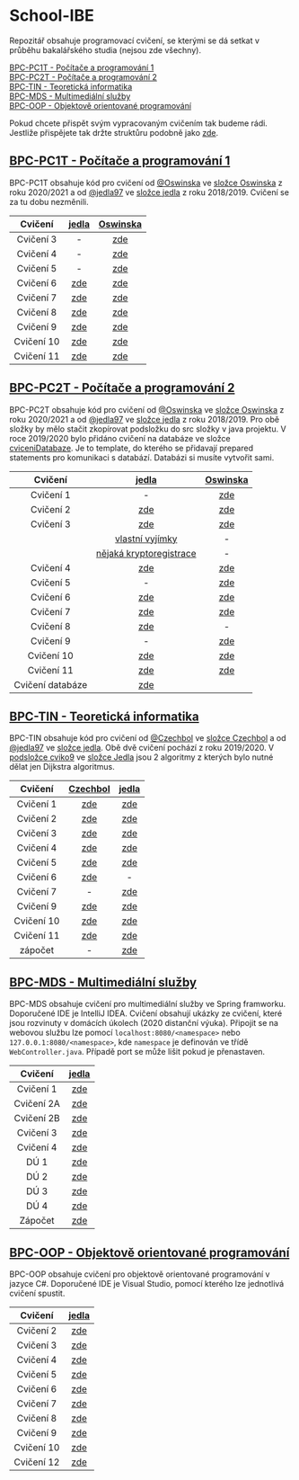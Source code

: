 # School-IBE

Repozitář obsahuje programovací cvičení, se kterými se dá setkat v průběhu bakalářského studia (nejsou zde všechny).

[BPC-PC1T - Počítače a programování 1](#bpc-pc1t---počítače-a-programování-1)\
[BPC-PC2T - Počítače a programování 2](#bpc-pc2t---počítače-a-programování-2)\
[BPC-TIN - Teoretická informatika](#bpc-tin---teoretická-informatika)\
[BPC-MDS - Multimediální služby](#BPC-MDS---Multimediální-služby)\
[BPC-OOP - Objektově orientované programování](#BPC-OOP---Objektově-orientované-programování)

Pokud chcete přispět svým vypracovaným cvičením tak budeme rádi. Jestliže přispějete tak držte struktůru podobně jako [zde](https://github.com/VUT-FEKT-IBE/School-IBE/tree/main/BPC-PC1T).

## [BPC-PC1T - Počítače a programování 1](https://github.com/VUT-FEKT-IBE/School-IBE/tree/main/BPC-PC1T)

BPC-PC1T obsahuje kód pro cvičení od [@Oswinska](https://github.com/Oswinska) ve [složce Oswinska](https://github.com/VUT-FEKT-IBE/School-IBE/tree/main/BPC-PC1T/Oswinska) z roku 2020/2021 a od [@jedla97](https://github.com/jedla97) ve [složce jedla](https://github.com/VUT-FEKT-IBE/School-IBE/tree/main/BPC-PC1T/jedla) z roku 2018/2019. Cvičení se za tu dobu nezměnili.


| Cvičení     | [jedla](https://github.com/VUT-FEKT-IBE/School-IBE/tree/main/BPC-PC1T/jedla)         | [Oswinska](https://github.com/VUT-FEKT-IBE/School-IBE/tree/main/BPC-PC1T/Oswinska) |
| :---------: | :--------------------------------------------------------------------------: | :------------------------------------: |
| Cvičení 3   | -																	   		 | [zde](https://github.com/VUT-FEKT-IBE/School-IBE/tree/main/BPC-PC1T/Oswinska/CV03) |
| Cvičení 4   | -																	   		 | [zde](https://github.com/VUT-FEKT-IBE/School-IBE/tree/main/BPC-PC1T/Oswinska/CV04) |
| Cvičení 5	  | -																	 		 | [zde](https://github.com/VUT-FEKT-IBE/School-IBE/tree/main/BPC-PC1T/Oswinska/CV05) |
| Cvičení 6   | [zde](https://github.com/VUT-FEKT-IBE/School-IBE/tree/main/BPC-PC1T/jedla/cviceni06) | [zde](https://github.com/VUT-FEKT-IBE/School-IBE/tree/main/BPC-PC1T/Oswinska/CV06) |
| Cvičení 7   | [zde](https://github.com/VUT-FEKT-IBE/School-IBE/tree/main/BPC-PC1T/jedla/cviceni07) | [zde](https://github.com/VUT-FEKT-IBE/School-IBE/tree/main/BPC-PC1T/Oswinska/CV07) |
| Cvičení 8   | [zde](https://github.com/VUT-FEKT-IBE/School-IBE/tree/main/BPC-PC1T/jedla/cviceni08) | [zde](https://github.com/VUT-FEKT-IBE/School-IBE/tree/main/BPC-PC1T/Oswinska/CV08) |
| Cvičení 9   | [zde](https://github.com/VUT-FEKT-IBE/School-IBE/tree/main/BPC-PC1T/jedla/cviceni09) | [zde](https://github.com/VUT-FEKT-IBE/School-IBE/tree/main/BPC-PC1T/Oswinska/CV09) |
| Cvičení 10  | [zde](https://github.com/VUT-FEKT-IBE/School-IBE/tree/main/BPC-PC1T/jedla/cviceni10) | [zde](https://github.com/VUT-FEKT-IBE/School-IBE/tree/main/BPC-PC1T/Oswinska/CV10) |
| Cvičení 11  | [zde](https://github.com/VUT-FEKT-IBE/School-IBE/tree/main/BPC-PC1T/jedla/cviceni11) | [zde](https://github.com/VUT-FEKT-IBE/School-IBE/tree/main/BPC-PC1T/Oswinska/CV11) |


## [BPC-PC2T - Počítače a programování 2](https://github.com/VUT-FEKT-IBE/School-IBE/tree/main/BPC-PC2T/src/com/vutbr/feec)

BPC-PC2T obsahuje kód pro cvičení od [@Oswinska](https://github.com/Oswinska) ve [složce Oswinska](https://github.com/VUT-FEKT-IBE/School-IBE/tree/main/BPC-PC2T/Oswinska) z roku 2020/2021 a od [@jedla97](https://github.com/jedla97) ve [složce jedla](https://github.com/VUT-FEKT-IBE/School-IBE/tree/main/BPC-PC2T/Jedla) z roku 2018/2019. Pro obě složky by mělo stačit zkopírovat podsložku do src složky v java projektu. V roce 2019/2020 bylo přidáno cvičení na databáze ve složce [cviceniDatabaze](https://github.com/VUT-FEKT-IBE/School-IBE/tree/main/BPC-PC2T/Jedla/cviceniDatabaze). Je to template, do kterého se přidavají prepared statements pro komunikaci s databází. Databázi si musíte vytvořit sami.


| Cvičení          | [jedla](https://github.com/VUT-FEKT-IBE/School-IBE/tree/main/BPC-PC2T/Jedla) | [Oswinska](https://github.com/VUT-FEKT-IBE/School-IBE/tree/main/BPC-PC2T/Oswinska) |
| :--------------: | :------------------------------------------------------------: | :------------------------------------------------------------: |
| Cvičení 1        | -                                                                               | [zde](https://github.com/VUT-FEKT-IBE/School-IBE/tree/main/BPC-PC2T/Oswinska/Cvika01/src) |
| Cvičení 2        | [zde](https://github.com/VUT-FEKT-IBE/School-IBE/tree/main/BPC-PC2T/Jedla/cviceni2) | [zde](https://github.com/VUT-FEKT-IBE/School-IBE/tree/main/BPC-PC2T/Oswinska/Cvika02/src/Cvika2) |
| Cvičení 3        | [zde](https://github.com/VUT-FEKT-IBE/School-IBE/tree/main/BPC-PC2T/Jedla/cviceni3) | [zde](https://github.com/VUT-FEKT-IBE/School-IBE/tree/main/BPC-PC2T/Oswinska/Cvika03/src/cvika03) |
|				   | [vlastní vyjímky](https://github.com/VUT-FEKT-IBE/School-IBE/tree/main/BPC-PC2T/Jedla/cviceni3/CustomExceptions) | -                                                   |
|				   | [nějaká kryptoregistrace](https://github.com/VUT-FEKT-IBE/School-IBE/tree/main/BPC-PC2T/Jedla/cviceni3/SomeCodeCryptoRegistration) | -                                 |
| Cvičení 4        | [zde](https://github.com/VUT-FEKT-IBE/School-IBE/tree/main/BPC-PC2T/Jedla/cviceni4) | [zde](https://github.com/VUT-FEKT-IBE/School-IBE/tree/main/BPC-PC2T/Oswinska/Cvika04/src/Cvika04) |
| Cvičení 5        | -                                                                              | [zde](https://github.com/VUT-FEKT-IBE/School-IBE/tree/main/BPC-PC2T/Oswinska/Cvika05/src/cvika05) |
| Cvičení 6        | [zde](https://github.com/VUT-FEKT-IBE/School-IBE/tree/main/BPC-PC2T/Jedla/cviceni6) | [zde](https://github.com/VUT-FEKT-IBE/School-IBE/tree/main/BPC-PC2T/Oswinska/Cvika06/src/Cvika06) |
| Cvičení 7        | [zde](https://github.com/VUT-FEKT-IBE/School-IBE/tree/main/BPC-PC2T/Jedla/cviceni7) | [zde](https://github.com/VUT-FEKT-IBE/School-IBE/tree/main/BPC-PC2T/Oswinska/Cvika07/src/Cvika07) |
| Cvičení 8        | [zde](https://github.com/VUT-FEKT-IBE/School-IBE/tree/main/BPC-PC2T/Jedla/cviceni8) | - |
| Cvičení 9        | -                                                                              | [zde](https://github.com/VUT-FEKT-IBE/School-IBE/tree/main/BPC-PC2T/Oswinska/Cvika09/src/Cvika09) |
| Cvičení 10       | [zde](https://github.com/VUT-FEKT-IBE/School-IBE/tree/main/BPC-PC2T/Jedla/cviceni10) | [zde](https://github.com/VUT-FEKT-IBE/School-IBE/tree/main/BPC-PC2T/Oswinska/Cvika10/src) |
| Cvičení 11       | [zde](https://github.com/VUT-FEKT-IBE/School-IBE/tree/main/BPC-PC2T/Jedla/cviceni11) | [zde](https://github.com/VUT-FEKT-IBE/School-IBE/tree/main/BPC-PC2T/Oswinska/Cvika11/src/Cvika11) |
| Cvičení databáze | [zde](https://github.com/VUT-FEKT-IBE/School-IBE/tree/main/BPC-PC2T/Jedla/cviceniDatabaze) |                                                                           |
 

## [BPC-TIN - Teoretická informatika](https://github.com/VUT-FEKT-IBE/School-IBE/tree/main/BPC-TIN)

BPC-TIN obsahuje kód pro cvičení od [@Czechbol](https://github.com/Czechbol) ve [složce Czechbol](https://github.com/VUT-FEKT-IBE/School-IBE/tree/main/BPC-TIN/Czechbol) a od [@jedla97](https://github.com/jedla97) ve [složce jedla](https://github.com/VUT-FEKT-IBE/School-IBE/tree/main/BPC-TIN/Jedla/src/cz/vutbr/feec). Obě dvě cvičení pochází z roku 2019/2020. V [podsložce cviko9](https://github.com/VUT-FEKT-IBE/School-IBE/tree/main/BPC-TIN/Jedla/src/cz/vutbr/feec/cviko9) ve [složce Jedla](https://github.com/VUT-FEKT-IBE/School-IBE/tree/main/BPC-TIN/Jedla/src/cz/vutbr/feec/) jsou 2 algoritmy z kterých bylo nutné dělat jen Dijkstra algoritmus.
 

| Cvičení     | [Czechbol](https://github.com/VUT-FEKT-IBE/School-IBE/tree/main/BPC-TIN/Czechbol)| [jedla](https://github.com/VUT-FEKT-IBE/School-IBE/tree/main/BPC-TIN/Jedla/src/cz/vutbr/feec) |
| :-----------: | :-------------: | :-------------: |
| Cvičení 1   | [zde](https://github.com/VUT-FEKT-IBE/School-IBE/tree/main/BPC-TIN/Czechbol/cviceni01/src/cz/vutbr/feec/utko/tin/cv1) | [zde](https://github.com/VUT-FEKT-IBE/School-IBE/tree/main/BPC-TIN/Jedla/src/cz/vutbr/feec/cviko1) |
| Cvičení 2   | [zde](https://github.com/VUT-FEKT-IBE/School-IBE/tree/main/BPC-TIN/Czechbol/cviceni02/src/cz/vutbr/feec/utko/tin/cv02) | [zde](https://github.com/VUT-FEKT-IBE/School-IBE/tree/main/BPC-TIN/Jedla/src/cz/vutbr/feec/cviko2) |
| Cvičení 3   | [zde](https://github.com/VUT-FEKT-IBE/School-IBE/tree/main/BPC-TIN/Czechbol/cviceni03/src) | [zde](https://github.com/VUT-FEKT-IBE/School-IBE/tree/main/BPC-TIN/Jedla/src/cz/vutbr/feec/cviko3) |
| Cvičení 4   | [zde](https://github.com/VUT-FEKT-IBE/School-IBE/tree/main/BPC-TIN/Czechbol/cviceni04/src/Linearni/seznam) | [zde](https://github.com/VUT-FEKT-IBE/School-IBE/tree/main/BPC-TIN/Jedla/src/cz/vutbr/feec/cviko4) |
| Cvičení 5   | [zde](https://github.com/VUT-FEKT-IBE/School-IBE/tree/main/BPC-TIN/Czechbol/cviceni05/src/BinaryTree) | [zde](https://github.com/VUT-FEKT-IBE/School-IBE/tree/main/BPC-TIN/Jedla/src/cz/vutbr/feec/cviko5) |
| Cvičení 6   | [zde](https://github.com/VUT-FEKT-IBE/School-IBE/tree/main/BPC-TIN/Czechbol/cviceni06) | - |
| Cvičení 7   | - | [zde](https://github.com/VUT-FEKT-IBE/School-IBE/tree/main/BPC-TIN/Jedla/src/cz/vutbr/feec/cviko7) |
| Cvičení 9   | [zde](https://github.com/VUT-FEKT-IBE/School-IBE/tree/main/BPC-TIN/Czechbol/cviceni09/src/cz/vutbr/feec) | [zde](https://github.com/VUT-FEKT-IBE/School-IBE/tree/main/BPC-TIN/Jedla/src/cz/vutbr/feec/cviko9) |
| Cvičení 10  | [zde](https://github.com/VUT-FEKT-IBE/School-IBE/tree/main/BPC-TIN/Czechbol/cviceni10) | [zde](https://github.com/VUT-FEKT-IBE/School-IBE/tree/main/BPC-TIN/Jedla/src/cz/vutbr/feec/cviko10) |
| Cvičení 11  | [zde](https://github.com/VUT-FEKT-IBE/School-IBE/tree/main/BPC-TIN/Czechbol/cviceni11) | [zde](https://github.com/VUT-FEKT-IBE/School-IBE/tree/main/BPC-TIN/Jedla/src/cz/vutbr/feec/cviko11) |
| zápočet     | - | [zde](https://github.com/VUT-FEKT-IBE/School-IBE/tree/main/BPC-TIN/Jedla/src/cz/vutbr/feec/zapocet) |
 

## [BPC-MDS - Multimediální služby](https://github.com/VUT-FEKT-IBE/School-IBE/tree/main/BPC-MDS)

BPC-MDS obsahuje cvičení pro multimediální služby ve Spring framworku. Doporučené IDE je IntelliJ IDEA. Cvičení obsahují ukázky ze cvičení, které jsou rozvinuty v domácích úkolech (2020 distanční výuka). Připojit se na webovou službu lze pomocí `localhost:8080/<namespace>` nebo `127.0.0.1:8080/<namespace>`, kde `namespace` je definován ve třídě `WebController.java`. Případě port se může lišit pokud je přenastaven. 

| Cvičení     | [jedla](https://github.com/VUT-FEKT-IBE/School-IBE/tree/main/BPC-MDS/Jedla)       | 
| :---------: | :--------------------------------------------------------------------------: |
| Cvičení 1   | [zde](https://github.com/VUT-FEKT-IBE/School-IBE/tree/main/BPC-MDS/Jedla/cviko01) |
| Cvičení 2A  | [zde](https://github.com/VUT-FEKT-IBE/School-IBE/tree/main/BPC-MDS/Jedla/cviko02A)|
| Cvičení 2B  | [zde](https://github.com/VUT-FEKT-IBE/School-IBE/tree/main/BPC-MDS/Jedla/cviko02B)|
| Cvičení 3	  | [zde](https://github.com/VUT-FEKT-IBE/School-IBE/tree/main/BPC-MDS/Jedla/cviko03) |
| Cvičení 4   | [zde](https://github.com/VUT-FEKT-IBE/School-IBE/tree/main/BPC-MDS/Jedla/cviko04) |
| DÚ 1		  | [zde](https://github.com/VUT-FEKT-IBE/School-IBE/tree/main/BPC-MDS/Jedla/du1) 	 |
| DÚ 2		  | [zde](https://github.com/VUT-FEKT-IBE/School-IBE/tree/main/BPC-MDS/Jedla/du2) 	 |
| DÚ 3		  | [zde](https://github.com/VUT-FEKT-IBE/School-IBE/tree/main/BPC-MDS/Jedla/du3) 	 |
| DÚ 4		  | [zde](https://github.com/VUT-FEKT-IBE/School-IBE/tree/main/BPC-MDS/Jedla/du4) 	 |
| Zápočet	  | [zde](https://github.com/VUT-FEKT-IBE/School-IBE/tree/main/BPC-MDS/Jedla/projekt) |


## [BPC-OOP - Objektově orientované programování](https://github.com/VUT-FEKT-IBE/School-IBE/tree/main/BPC-OOP)

BPC-OOP obsahuje cvičení pro objektově orientované programování v jazyce C#. Doporučené IDE je Visual Studio, pomocí kterého lze jednotlivá cvičení spustit. 

| Cvičení     | [jedla](https://github.com/VUT-FEKT-IBE/School-IBE/tree/main/BPC-OOP/Jedla)       | 
| :---------: | :--------------------------------------------------------------------------: |
| Cvičení 2   | [zde](https://github.com/VUT-FEKT-IBE/School-IBE/tree/main/BPC-OOP/Jedla/cv02)	 |
| Cvičení 3   | [zde](https://github.com/VUT-FEKT-IBE/School-IBE/tree/main/BPC-OOP/Jedla/cv03)	 |
| Cvičení 4   | [zde](https://github.com/VUT-FEKT-IBE/School-IBE/tree/main/BPC-OOP/Jedla/cv04)	 |
| Cvičení 5	  | [zde](https://github.com/VUT-FEKT-IBE/School-IBE/tree/main/BPC-OOP/Jedla/cv05)	 |
| Cvičení 6   | [zde](https://github.com/VUT-FEKT-IBE/School-IBE/tree/main/BPC-OOP/Jedla/cv06) 	 |
| Cvičení 7   | [zde](https://github.com/VUT-FEKT-IBE/School-IBE/tree/main/BPC-OOP/Jedla/cv07)	 |
| Cvičení 8   | [zde](https://github.com/VUT-FEKT-IBE/School-IBE/tree/main/BPC-OOP/Jedla/cv08)	 |
| Cvičení 9   | [zde](https://github.com/VUT-FEKT-IBE/School-IBE/tree/main/BPC-OOP/Jedla/cv09)	 |
| Cvičení 10  | [zde](https://github.com/VUT-FEKT-IBE/School-IBE/tree/main/BPC-OOP/Jedla/cv10)	 |
| Cvičení 12  | [zde](https://github.com/VUT-FEKT-IBE/School-IBE/tree/main/BPC-OOP/Jedla/cv12)	 |
